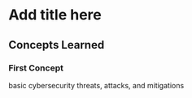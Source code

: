 # Add title here

## Concepts Learned

### First Concept

basic cybersecurity threats, attacks, and mitigations